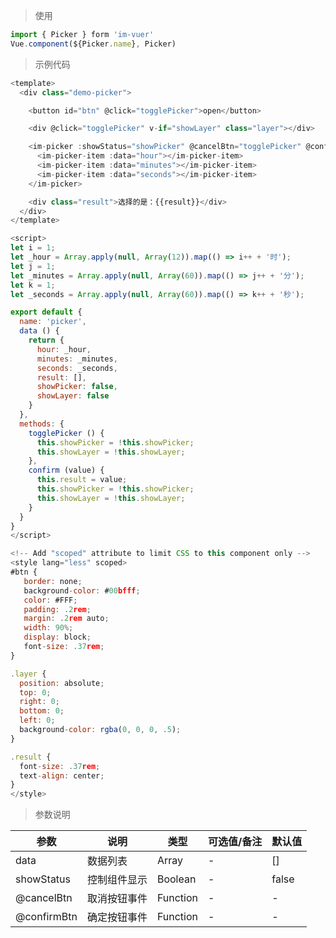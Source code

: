 
> 使用
```js
import { Picker } form 'im-vuer'
Vue.component(${Picker.name}, Picker)
```

> 示例代码
```js
<template>
  <div class="demo-picker">

    <button id="btn" @click="togglePicker">open</button>

    <div @click="togglePicker" v-if="showLayer" class="layer"></div>

    <im-picker :showStatus="showPicker" @cancelBtn="togglePicker" @confirmBtn="confirm">
      <im-picker-item :data="hour"></im-picker-item>
      <im-picker-item :data="minutes"></im-picker-item>
      <im-picker-item :data="seconds"></im-picker-item>
    </im-picker>

    <div class="result">选择的是：{{result}}</div>
  </div>
</template>

<script>
let i = 1;
let _hour = Array.apply(null, Array(12)).map(() => i++ + '时');
let j = 1;
let _minutes = Array.apply(null, Array(60)).map(() => j++ + '分');
let k = 1;
let _seconds = Array.apply(null, Array(60)).map(() => k++ + '秒');

export default {
  name: 'picker',
  data () {
    return {
      hour: _hour,
      minutes: _minutes,
      seconds: _seconds,
      result: [],
      showPicker: false,
      showLayer: false
    }
  },
  methods: {
    togglePicker () {
      this.showPicker = !this.showPicker;
      this.showLayer = !this.showLayer;
    },
    confirm (value) {
      this.result = value;
      this.showPicker = !this.showPicker;
      this.showLayer = !this.showLayer;
    }
  }
}
</script>

<!-- Add "scoped" attribute to limit CSS to this component only -->
<style lang="less" scoped>
#btn {
   border: none;
   background-color: #00bfff;
   color: #FFF;
   padding: .2rem;
   margin: .2rem auto;
   width: 90%;
   display: block;
   font-size: .37rem;
}

.layer {
  position: absolute;
  top: 0;
  right: 0;
  bottom: 0;
  left: 0;
  background-color: rgba(0, 0, 0, .5);
}

.result {
  font-size: .37rem;
  text-align: center;
}
</style>
```
> 参数说明

  <div>
   <table>
    <thead>
     <tr>
      <th>参数</th> 
      <th>说明</th> 
      <th>类型</th> 
      <th>可选值/备注</th> 
      <th>默认值</th>
     </tr>
    </thead> 
    <tbody>
    <tr>
      <td>data</td> 
      <td>数据列表</td> 
      <td>Array</td> 
      <td>-</td> 
      <td>[]</td>
    </tr>
    <tr>
      <td>showStatus</td> 
      <td>控制组件显示</td> 
      <td>Boolean</td> 
      <td>-</td> 
      <td>false</td>
    </tr>
    <tr>
      <td>@cancelBtn</td> 
      <td>取消按钮事件</td> 
      <td>Function</td> 
      <td>-</td> 
      <td>-</td>
    </tr>
    <tr>
      <td>@confirmBtn</td> 
      <td>确定按钮事件</td> 
      <td>Function</td> 
      <td>-</td> 
      <td>-</td>
    </tr>
    </tbody>
   </table>
  </div>
  